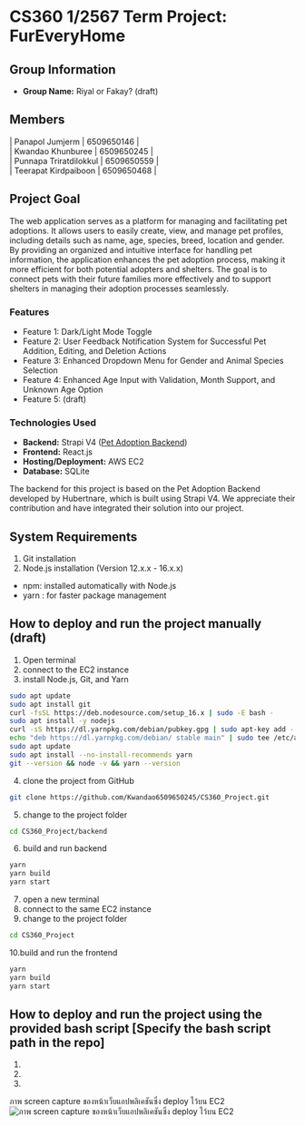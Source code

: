 # CS360 1/2567 Term Project: FurEveryHome 

## Group Information

- **Group Name:** Riyal or Fakay? (draft) 

## Members

| Panapol  Jumjerm        | 6509650146 | <br>
| Kwandao  Khunburee      | 6509650245 | <br>
| Punnapa  Triratdilokkul | 6509650559 | <br>
| Teerapat Kirdpaiboon    | 6509650468 | <br>


## Project Goal
The web application serves as a platform for managing and facilitating pet adoptions. It allows users to easily create, view, and manage pet profiles, including details such as name, age, species, breed, location and gender. By providing an organized and intuitive interface for handling pet information, the application enhances the pet adoption process, making it more efficient for both potential adopters and shelters. The goal is to connect pets with their future families more effectively and to support shelters in managing their adoption processes seamlessly. 

### Features
- Feature 1: Dark/Light Mode Toggle 
- Feature 2: User Feedback Notification System for Successful Pet Addition, Editing, and Deletion Actions 
- Feature 3: Enhanced Dropdown Menu for Gender and Animal Species Selection 
- Feature 4: Enhanced Age Input with Validation, Month Support, and Unknown Age Option 
- Feature 5: (draft)

### Technologies Used
- **Backend:** Strapi V4 ([Pet Adoption Backend](https://github.com/hubertnare/pet-adoption-backend.git))
- **Frontend:** React.js 
- **Hosting/Deployment:** AWS EC2
- **Database:**  SQLite

The backend for this project is based on the Pet Adoption Backend developed by Hubertnare, which is built using Strapi V4. We appreciate their contribution and have integrated their solution into our project.

## System Requirements

1. Git installation
2. Node.js installation (Version 12.x.x - 16.x.x) 
- npm: installed automatically with Node.js
- yarn : for faster package management
 

## How to deploy and run the project manually (draft)

1. Open terminal
2. connect to the EC2 instance
3. install Node.js, Git, and Yarn
```bash
sudo apt update
sudo apt install git
curl -fsSL https://deb.nodesource.com/setup_16.x | sudo -E bash -
sudo apt install -y nodejs
curl -sS https://dl.yarnpkg.com/debian/pubkey.gpg | sudo apt-key add -
echo "deb https://dl.yarnpkg.com/debian/ stable main" | sudo tee /etc/apt/sources.list.d/yarn.list
sudo apt update
sudo apt install --no-install-recommends yarn
git --version && node -v && yarn --version
```
4. clone the project from GitHub
```bash   
git clone https://github.com/Kwandao6509650245/CS360_Project.git
```
5. change to the project folder
```bash
cd CS360_Project/backend
```
6. build and run backend
```bash
yarn
yarn build
yarn start
```
7. open a new terminal
8. connect to the same EC2 instance
9. change to the project folder
```bash
cd CS360_Project
```
10.build and run the frontend
```bash
yarn
yarn build
yarn start
```
## How to deploy and run the project using the provided bash script [Specify the bash script path in the repo] 
1.
2.
3.

ภาพ screen capture ของหน้าเว็บแอปพลิเคชันซึ่ง deploy ไว้บน EC2
![ภาพ screen capture ของหน้าเว็บแอปพลิเคชันซึ่ง deploy ไว้บน EC2](https://github.com/user-attachments/assets/ed95ded1-f72c-4cad-9fbc-fa325ba86a68)



